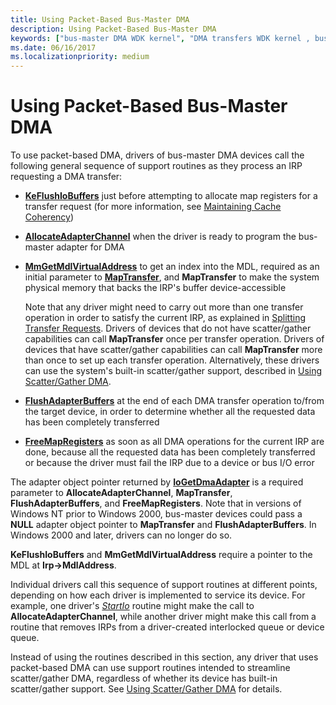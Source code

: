 ```yaml
---
title: Using Packet-Based Bus-Master DMA
description: Using Packet-Based Bus-Master DMA
keywords: ["bus-master DMA WDK kernel", "DMA transfers WDK kernel , bus-master DMA", "adapter objects WDK kernel , bus-master DMA"]
ms.date: 06/16/2017
ms.localizationpriority: medium
---
```


# Using Packet-Based Bus-Master DMA





To use packet-based DMA, drivers of bus-master DMA devices call the following general sequence of support routines as they process an IRP requesting a DMA transfer:

-   [**KeFlushIoBuffers**](/windows-hardware/drivers/ddi/wdm/nf-wdm-keflushiobuffers) just before attempting to allocate map registers for a transfer request (for more information, see [Maintaining Cache Coherency](maintaining-cache-coherency.md))

-   [**AllocateAdapterChannel**](/windows-hardware/drivers/ddi/wdm/nc-wdm-pallocate_adapter_channel) when the driver is ready to program the bus-master adapter for DMA

-   [**MmGetMdlVirtualAddress**](/windows-hardware/drivers/ddi/wdm/nf-wdm-mmgetmdlvirtualaddress) to get an index into the MDL, required as an initial parameter to [**MapTransfer**](/windows-hardware/drivers/ddi/wdm/nc-wdm-pmap_transfer), and **MapTransfer** to make the system physical memory that backs the IRP's buffer device-accessible

    Note that any driver might need to carry out more than one transfer operation in order to satisfy the current IRP, as explained in [Splitting Transfer Requests](splitting-dma-transfer-requests.md). Drivers of devices that do not have scatter/gather capabilities can call **MapTransfer** once per transfer operation. Drivers of devices that have scatter/gather capabilities can call **MapTransfer** more than once to set up each transfer operation. Alternatively, these drivers can use the system's built-in scatter/gather support, described in [Using Scatter/Gather DMA](using-scatter-gather-dma.md).

-   [**FlushAdapterBuffers**](/windows-hardware/drivers/ddi/wdm/nc-wdm-pflush_adapter_buffers) at the end of each DMA transfer operation to/from the target device, in order to determine whether all the requested data has been completely transferred

-   [**FreeMapRegisters**](/windows-hardware/drivers/ddi/wdm/nc-wdm-pfree_map_registers) as soon as all DMA operations for the current IRP are done, because all the requested data has been completely transferred or because the driver must fail the IRP due to a device or bus I/O error

The adapter object pointer returned by [**IoGetDmaAdapter**](/windows-hardware/drivers/ddi/wdm/nf-wdm-iogetdmaadapter) is a required parameter to **AllocateAdapterChannel**, **MapTransfer**, **FlushAdapterBuffers**, and **FreeMapRegisters**. Note that in versions of Windows NT prior to Windows 2000, bus-master devices could pass a **NULL** adapter object pointer to **MapTransfer** and **FlushAdapterBuffers**. In Windows 2000 and later, drivers can no longer do so.

**KeFlushIoBuffers** and **MmGetMdlVirtualAddress** require a pointer to the MDL at **Irp-&gt;MdlAddress**.

Individual drivers call this sequence of support routines at different points, depending on how each driver is implemented to service its device. For example, one driver's [*StartIo*](/windows-hardware/drivers/ddi/wdm/nc-wdm-driver_startio) routine might make the call to **AllocateAdapterChannel**, while another driver might make this call from a routine that removes IRPs from a driver-created interlocked queue or device queue.

Instead of using the routines described in this section, any driver that uses packet-based DMA can use support routines intended to streamline scatter/gather DMA, regardless of whether its device has built-in scatter/gather support. See [Using Scatter/Gather DMA](using-scatter-gather-dma.md) for details.

 

